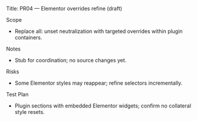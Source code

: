 Title: PR04 — Elementor overrides refine (draft)

Scope
- Replace all: unset neutralization with targeted overrides within plugin containers.

Notes
- Stub for coordination; no source changes yet.

Risks
- Some Elementor styles may reappear; refine selectors incrementally.

Test Plan
- Plugin sections with embedded Elementor widgets; confirm no collateral style resets.
